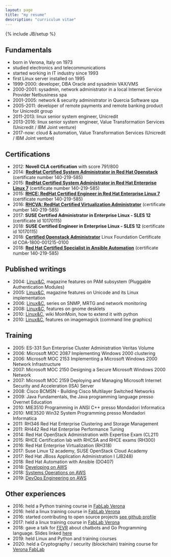```yaml
---
layout: page
title: "my resume"
description: "curriculum vitae"
---
```

{% include JB/setup %}

## Fundamentals

- born in Verona, Italy on 1973
- studied electronics and telecommunications
- started working in IT industry since 1993
- first Linux server installed on 1995
- 1999-2000: developer, DBA Oracle and sysadmin VAX/VMS
- 2000-2001: sysadmin, network administrator in a local Internet Service Provider Netbusiness spa
- 2001-2005: network & security administrator in Quercia Software spa
- 2005-2011: developer of remote payments and remote banking product for
  Unicredit group
- 2011-2013: linux senior system engineer, Unicredit
- 2013-2016: linux senior system engineer, Value Transformation Services (Unicredit / IBM Joint venture)
- 2017-now: cloud & automation, Value Transformation Services (Unicredit / IBM Joint venture)

## Certifications

- 2012: **Novell CLA certification** with score 791/800
- 2014: [**RedHat Certified System Administrator in Red Hat Openstack**](https://www.redhat.com/rhtapps/certification/verify/?certId=140-219-585&isSearch=False&verify=Verify) (certificate number 140-219-585)
- 2015: [**RedHat Certified System Administrator in Red Hat Enterprise Linux 7**](https://www.redhat.com/rhtapps/certification/verify/?certId=140-219-585&isSearch=False&verify=Verify) (certificate number 140-219-585)
- 2015: [**RHCE: RedHat Certified Engineer in Red Hat Enterprise Linux 7**](https://www.redhat.com/rhtapps/certification/verify/?certId=140-219-585&isSearch=False&verify=Verify) (certificate number 140-219-585)
- 2016: [**RHCVA: RedHat Certified Virtualization Administrator**](https://www.redhat.com/rhtapps/certification/verify/?certId=140-219-585&isSearch=False&verify=Verify) (certificate number 140-219-585)
- 2017: **SUSE Certified Administrator in Enterprise Linux - SLES 12** (certificate id 10170115)
- 2018: **SUSE Certified Engineer in Enterprise Linux - SLES 12** (certificate id 10170115)
- 2018: [**Certified Openstack Administrator**](https://training.linuxfoundation.org/certification/verify-certifications) Linux Foundation Certificate id COA-1800-001215-0100
- 2018: [**Red Hat Certified Specialist in Ansible Automation**](https://www.redhat.com/rhtapps/certification/verify/?certId=140-219-585&isSearch=False&verify=Verify) (certificate number 140-219-585)


## Published writings

- 2004: [Linux&C](http://www.oltrelinux.com), magazine features on PAM subsystem (Pluggable Authentication Modules)
- 2005: [Linux&C](http://www.oltrelinux.com), magazine features on Unicode and its Linux
  implementation
- 2006: [Linux&C](http://www.oltrelinux.com), series on SNMP, MRTG and network monitoring
- 2008: [Linux&C](http://www.oltrelinux.com), features on gnome desklets
- 2010: [Linux&C](http://www.oltrelinux.com), wiki MoinMoin, how to extend it with python
- 2010: [Linux&C](http://www.oltrelinux.com), features on imagemagick (command line graphics)

## Training

- 2005: ES-331 Sun Enterprise Cluster Administration Veritas Volume
- 2006: Microsoft MOC 2087 Implementing Windows 2000 clustering
- 2006: Microsoft MOC 2153 Implementing a Microsoft Windows 2000 Network Infrastructure
- 2007: Microsoft MOC 2150 Designing a Secure Microsoft Windows 2000 Network
- 2007: Microsoft MOC 2159 Deploying and Managing Microsoft Internet Security and Acceleration (ISA) Server
- 2008: Cisco BCMSN - Building Cisco Multilayer Switched Networks
- 2009: Java Fundamentals, the Java programming language presso Overnet Education
- 2010: MIE3510 Programming in ANSI C++  presso Mondadori Informatica
- 2010: MIE3520 Win32 System Programming presso Mondadori Informatica
- 2011: RH346 Red Hat Enterprise Clustering and Storage Management
- 2011: RH442 Red Hat Enterprise Performance Tuning 
- 2014: Red Hat OpenStack Administration with Expertise Exam (CL211)
- 2015: RHCE Certification lab with RHCSA and RHCE exams (RH300)
- 2016: Red Hat Enterprise Virtualization (RH318)
- 2017: Suse Linux 12 academy, SUSE OpenStack Cloud Academy
- 2017: Red Hat JBoss Application Administration I (JB248)
- 2018: Red Hat Automation with Ansible (DO407)
- 2018: [Developing on AWS](https://aws.amazon.com/training/course-descriptions/developing/)
- 2018: [Systems Operations on AWS](https://aws.amazon.com/training/course-descriptions/sysops)
- 2019: [DevOps Engineering on AWS](https://aws.amazon.com/it/training/course-descriptions/devops-engineering/)

## Other experiences

- 2016: held a Python training course in [FabLab Verona](http://www.veronafablab.it/)
- 2016: held a linux training course in [FabLab Verona](http://www.veronafablab.it/)
- 2016: started contributing to open source projects [see github profile](https://github.com/ilmanzo)
- 2017: held a linux training course in [FabLab Verona](http://www.veronafablab.it/)
- 2018: gave a talk for [FEVR](http://www.fevr.it/eventi/2018/10/challenge-of-the-go-bots/) about chatbots and Go Programming language. Slides linked [here](http://go-talks.appspot.com/github.com/ilmanzo/ChallengeOfTheGoBots/present.slide)
- 2019: held Linux and Python and training courses 
- 2020: held a Cryptography / security (blockchain) training course for [Verona FabLab](https://www.veronafablab.it/)

